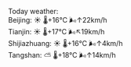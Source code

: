 Today weather:  
Beijing: ☀️   🌡️+16°C 🌬️↑22km/h  
Tianjin: ☀️   🌡️+17°C 🌬️↖19km/h  
Shijiazhuang: ☀️   🌡️+16°C 🌬️↑4km/h  
Tangshan: ⛅️  🌡️+18°C 🌬️↑14km/h  
